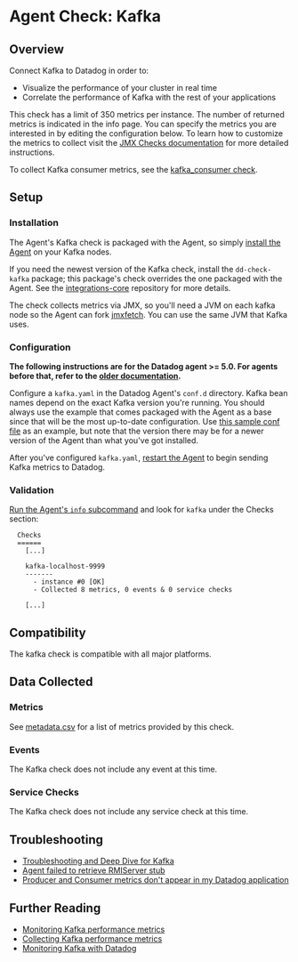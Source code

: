 # Agent Check: Kafka

## Overview

Connect Kafka to Datadog in order to:

* Visualize the performance of your cluster in real time
* Correlate the performance of Kafka with the rest of your applications

This check has a limit of 350 metrics per instance. The number of returned metrics is indicated in the info page. You can specify the metrics you are interested in by editing the configuration below. To learn how to customize the metrics to collect visit the [JMX Checks documentation](https://docs.datadoghq.com/integrations/java/) for more detailed instructions.

To collect Kafka consumer metrics, see the [kafka_consumer check](https://docs.datadoghq.com/integrations/kafka/).

## Setup
### Installation

The Agent's Kafka check is packaged with the Agent, so simply [install the Agent](https://app.datadoghq.com/account/settings#agent) on your Kafka nodes.  

If you need the newest version of the Kafka check, install the `dd-check-kafka` package; this package's check overrides the one packaged with the Agent. See the [integrations-core](https://github.com/DataDog/integrations-core#installing-the-integrations) repository for more details.

The check collects metrics via JMX, so you'll need a JVM on each kafka node so the Agent can fork [jmxfetch](https://github.com/DataDog/jmxfetch). You can use the same JVM that Kafka uses.

### Configuration

**The following instructions are for the Datadog agent >= 5.0. For agents before that, refer to the [older documentation](https://github.com/DataDog/dd-agent/wiki/Deprecated-instructions-to-install-python-dependencies-for-the-Datadog-Agent).**

Configure a `kafka.yaml` in the Datadog Agent's `conf.d` directory. Kafka bean names depend on the exact Kafka version you're running. You should always use the example that comes packaged with the Agent as a base since that will be the most up-to-date configuration. Use [this sample conf file](https://github.com/DataDog/integrations-core/blob/master/kafka/conf.yaml.example) as an example, but note that the version there may be for a newer version of the Agent than what you've got installed.

After you've configured `kafka.yaml`, [restart the Agent](https://docs.datadoghq.com/agent/faq/start-stop-restart-the-datadog-agent) to begin sending Kafka metrics to Datadog.

### Validation

[Run the Agent's `info` subcommand](https://docs.datadoghq.com/agent/faq/agent-status-and-information/) and look for `kafka` under the Checks section:

```
  Checks
  ======
    [...]

    kafka-localhost-9999
    -------
      - instance #0 [OK]
      - Collected 8 metrics, 0 events & 0 service checks

    [...]
```

## Compatibility

The kafka check is compatible with all major platforms.

## Data Collected
### Metrics
See [metadata.csv](https://github.com/DataDog/integrations-core/blob/master/kafka/metadata.csv) for a list of metrics provided by this check.

### Events
The Kafka check does not include any event at this time.

### Service Checks
The Kafka check does not include any service check at this time.



## Troubleshooting

* [Troubleshooting and Deep Dive for Kafka](https://docs.datadoghq.com/integrations/faq/troubleshooting-and-deep-dive-for-kafka)
* [Agent failed to retrieve RMIServer stub](https://docs.datadoghq.com/integrations/faq/agent-failed-to-retrieve-rmierver-stub)
* [Producer and Consumer metrics don't appear in my Datadog application](https://docs.datadoghq.com/integrations/faq/producer-and-consumer-metrics-don-t-appear-in-my-datadog-application)

## Further Reading

* [Monitoring Kafka performance metrics](https://www.datadoghq.com/blog/monitoring-kafka-performance-metrics/)
* [Collecting Kafka performance metrics](https://www.datadoghq.com/blog/collecting-kafka-performance-metrics/)
* [Monitoring Kafka with Datadog](https://www.datadoghq.com/blog/monitor-kafka-with-datadog/)
